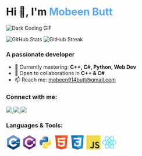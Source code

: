 <!DOCTYPE html>
<html lang="en">
<head>
  <meta charset="UTF-8">
  <meta name="viewport" content="width=device-width, initial-scale=1.0">
  <link rel="stylesheet" href="style.css">
</head>
<body>
  <h1>Hi 👋, I'm <span style="color:#58a6ff">Mobeen Butt</span></h1>

  <p>
    <img src="https://media.giphy.com/media/3o6ZsYzGafnD1T8xFS/giphy.gif" alt="Dark Coding GIF" loading="lazy" width="60%">
  </p>

  <div class="stats">
    <img src="https://github-readme-stats.vercel.app/api?username=MobeenButt&show_icons=true&theme=tokyonight" alt="GitHub Stats" loading="lazy">
    <img src="https://github-readme-streak-stats.herokuapp.com?user=MobeenButt&theme=tokyonight&hide_border=true" alt="GitHub Streak" loading="lazy">
  </div>

  <h3>A passionate developer</h3>
  <ul>
    <li>🌱 Currently mastering: <strong>C++, C#, Python, Web Dev</strong></li>
    <li>👯 Open to collaborations in <strong>C++ & C#</strong></li>
    <li>📫 Reach me: <a href="mailto:mobeen914butt@gmail.com">mobeen914butt@gmail.com</a></li>
  </ul>

  <h3>Connect with me:</h3>
  <p>
    <a href="https://www.youtube.com/@mobeenbutt914" target="_blank">
      <img src="https://img.shields.io/badge/YouTube-FF0000?style=for-the-badge&logo=youtube&logoColor=white">
    </a>
    <a href="https://www.instagram.com/bgclothings07" target="_blank">
      <img src="https://img.shields.io/badge/Instagram-E4405F?style=for-the-badge&logo=instagram&logoColor=white">
    </a>
    <a href="https://www.linkedin.com/in/mobeen-butt-60930b2b8/" target="_blank">
      <img src="https://img.shields.io/badge/LinkedIn-0077B5?style=for-the-badge&logo=linkedin&logoColor=white">
    </a>
  </p>

  <h3>Languages & Tools:</h3>
  <div class="languages">
    <img src="https://raw.githubusercontent.com/devicons/devicon/master/icons/cplusplus/cplusplus-original.svg" width="40" height="40" alt="C++">
    <img src="https://raw.githubusercontent.com/devicons/devicon/master/icons/csharp/csharp-original.svg" width="40" height="40" alt="C#">
    <img src="https://raw.githubusercontent.com/devicons/devicon/master/icons/python/python-original.svg" width="40" height="40" alt="Python">
    <img src="https://raw.githubusercontent.com/devicons/devicon/master/icons/html5/html5-original.svg" width="40" height="40" alt="HTML5">
    <img src="https://raw.githubusercontent.com/devicons/devicon/master/icons/css3/css3-original.svg" width="40" height="40" alt="CSS3">
    <img src="https://raw.githubusercontent.com/devicons/devicon/master/icons/javascript/javascript-original.svg" width="40" height="40" alt="JavaScript">
    <img src="https://raw.githubusercontent.com/devicons/devicon/master/icons/react/react-original.svg" width="40" height="40" alt="React">
  </div>
</body>
</html>
